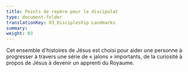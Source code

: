 ```yaml
---
title: Points de repère pour le discipulat
type: document-folder
translationKey: 03_Discipleship Landmarks
summary: 
weight: 03
---
```

Cet ensemble d'histoires de Jésus est choisi pour aider une personne à progresser à travers une série de « jalons » importants, de la curiosité à propos de Jésus à devenir un apprenti du Royaume.